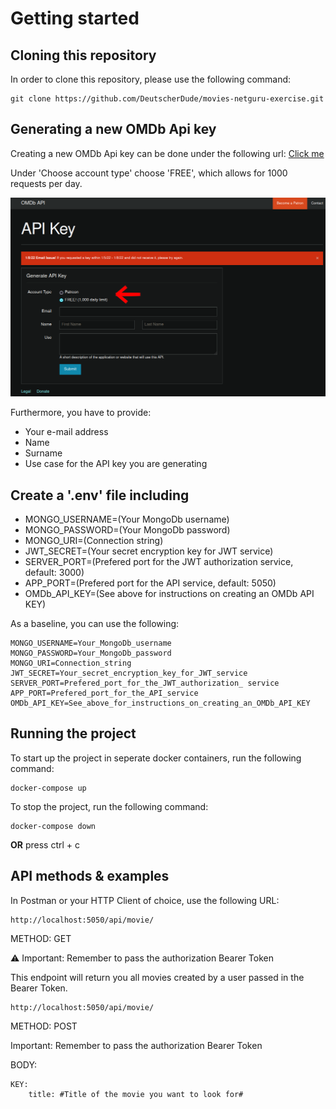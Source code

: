 # Getting started

## Cloning this repository

In order to clone this repository, please use the following command:

    git clone https://github.com/DeutscherDude/movies-netguru-exercise.git

## Generating a new OMDb Api key

Creating a new OMDb Api key can be done under the following url: [Click me](https://www.omdbapi.com/apikey.aspx?__EVENTTARGET=freeAcct&__EVENTARGUMENT=&__LASTFOCUS=&__VIEWSTATE=%2FwEPDwUKLTIwNDY4MTIzNQ9kFgYCAQ9kFgICBw8WAh4HVmlzaWJsZWhkAgIPFgIfAGhkAgMPFgIfAGhkGAEFHl9fQ29udHJvbHNSZXF1aXJlUG9zdEJhY2tLZXlfXxYDBQtwYXRyZW9uQWNjdAUIZnJlZUFjY3QFCGZyZWVBY2N0oCxKYG7xaZwy2ktIrVmWGdWzxj%2FDhHQaAqqFYTiRTDE%3D&__VIEWSTATEGENERATOR=5E550F58&__EVENTVALIDATION=%2FwEdAAU%2BO86JjTqdg0yhuGR2tBukmSzhXfnlWWVdWIamVouVTzfZJuQDpLVS6HZFWq5fYpioiDjxFjSdCQfbG0SWduXFd8BcWGH1ot0k0SO7CfuulHLL4j%2B3qCcW3ReXhfb4KKsSs3zlQ%2B48KY6Qzm7wzZbR&at=freeAcct&Email=)

Under 'Choose account type' choose 'FREE', which allows for 1000 requests per day.

![OMDB Api key generation](.github/Create_Key.png)

Furthermore, you have to provide:

- Your e-mail address
- Name
- Surname
- Use case for the API key you are generating

## Create a '.env' file including

- MONGO_USERNAME=(Your MongoDb username)
- MONGO_PASSWORD=(Your MongoDb password)
- MONGO_URI=(Connection string)
- JWT_SECRET=(Your secret encryption key for JWT service)
- SERVER_PORT=(Prefered port for the JWT authorization service, default: 3000)
- APP_PORT=(Prefered port for the API service, default: 5050)
- OMDb_API_KEY=(See above for instructions on creating an OMDb API KEY)

As a baseline, you can use the following:

    MONGO_USERNAME=Your_MongoDb_username
    MONGO_PASSWORD=Your_MongoDb_password
    MONGO_URI=Connection_string
    JWT_SECRET=Your_secret_encryption_key_for_JWT_service
    SERVER_PORT=Prefered_port_for_the_JWT_authorization_ service
    APP_PORT=Prefered_port_for_the_API_service
    OMDb_API_KEY=See_above_for_instructions_on_creating_an_OMDb_API_KEY

## Running the project

To start up the project in seperate docker containers, run the following command:

    docker-compose up

To stop the project, run the following command:

    docker-compose down

**OR** press ctrl + c

## API methods & examples

In Postman or your HTTP Client of choice, use the following URL:

    http://localhost:5050/api/movie/

METHOD: GET

:warning: Important: Remember to pass the authorization Bearer Token

This endpoint will return you all movies created by a user passed in the Bearer Token.

    http://localhost:5050/api/movie/

METHOD: POST

Important: Remember to pass the authorization Bearer Token

BODY:

    KEY:
        title: #Title of the movie you want to look for#
